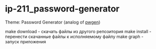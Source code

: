 # ip-211_password-generator
Theme: Password Generator (analog of [pwgen](https://linux.die.net/man/1/pwgen))

make download - скачать файлы из другого репозитория
make install - перенести скачанные файлы к исполняемому файлу
make graph - запуск приложения
